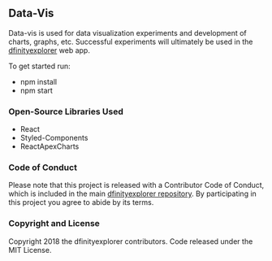 ## Data-Vis

Data-vis is used for data visualization experiments and development of charts, graphs, etc. Successful experiments will ultimately be used in the [dfinityexplorer](https://www.dfinityexplorer.org/) web app.

To get started run:
* npm install
* npm start

### Open-Source Libraries Used

* React
* Styled-Components
* ReactApexCharts

### Code of Conduct

Please note that this project is released with a Contributor Code of Conduct, which is included in the main [dfinityexplorer repository](https://github.com/dfinityexplorer/dfinityexplorer/blob/master/CODE_OF_CONDUCT.md). By participating in this project you agree to abide by its terms.

### Copyright and License

Copyright 2018 the dfinityexplorer contributors. Code released under the MIT License.
